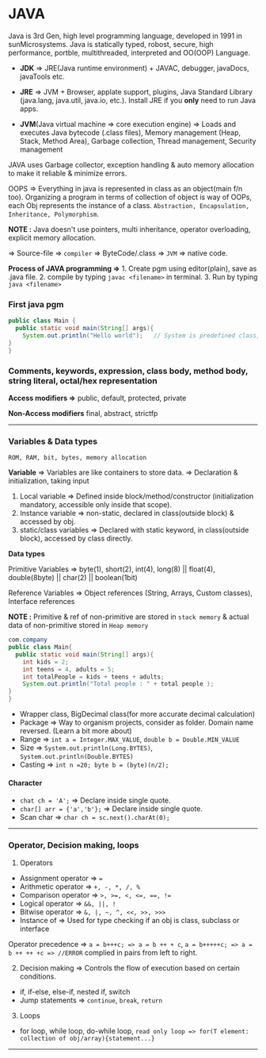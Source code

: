 # JAVA

Java is 3rd Gen, high level programming language, developed in 1991 in sunMicrosystems. Java is statically typed, robost, secure, high performance, portble, multithreaded, interpreted and OO(OOP) Language.

- **JDK** => JRE(Java runtime environment) + JAVAC, debugger, javaDocs, javaTools etc.

- **JRE** => JVM + Browser, applate support, plugins, Java Standard Library (java.lang, java.util, java.io, etc.). Install JRE if you **only** need to run Java apps.

- **JVM**(Java virtual machine => core execution engine) => Loads and executes Java bytecode (.class files), Memory management (Heap, Stack, Method Area), Garbage collection, Thread management, Security management

JAVA uses Garbage collector, exception handling & auto memory allocation to make it reliable & minimize errors.

OOPS => Everything in java is represented in class as an object(main f/n too). Organizing a program in terms of collection of object is way of OOPs, each Obj represents the instance of a class. `Abstraction, Encapsulation, Inheritance, Polymorphism`.

**NOTE :** Java doesn't use pointers, multi inheritance, operator overloading, explicit memory allocation.

=> Source-file => `compiler` => ByteCode/.class => `JVM` => native code.

**Process of JAVA programming =>** 1. Create pgm using editor(plain), save as .java file. 2. compile by typing `javac <filename>` in terminal. 3. Run by typing `java <filename>`

### First java pgm

```java
public class Main {
  public static void main(String[] args){
    System.out.println("Hello world");   // System is predefined class, provide access to system. out is a variable of type output stream connected to console.
}
}
```

### Comments, keywords, expression, class body, method body, string literal, octal/hex representation

**Access modifiers =>** public, default, protected, private

**Non-Access modifiers** final, abstract, strictfp

-----

### Variables & Data types

`ROM, RAM, bit, bytes, memory allocation`

**Variable** => Variables are like containers to store data. => Declaration & initialization, taking input

1. Local variable => Defined inside block/method/constructor (initialization mandatory, accessible only inside that scope).
2. Instance variable => non-static, declared in class(outside block) & accessed by obj.
3. static/class variables => Declared with static keyword, in class(outside block), accessed by class directly.

**Data types**

Primitive Variables => byte(1), short(2), int(4), long(8) || float(4), double(8byte) || char(2) || boolean(1bit)

Reference Variables => Object references (String, Arrays, Custom classes), Interface references

**NOTE :** Primitive & ref of non-primitive are stored in `stack memory` & actual data of non-primitive stored in `Heap memory`

```java
com.company
public class Main{
  public static void main(String[] args){
    int kids = 2;
    int teens = 4, adults = 5;
    int totalPeople = kids + teens + adults;
    System.out.println("Total people : " + total people );
}
}

```

- Wrapper class, BigDecimal class(for more accurate decimal calculation)
- Package => Way to organism projects, consider as folder. Domain name reversed. (Learn a bit more about)
- Range => `int a = Integer.MAX_VALUE`, `double b = Double.MIN_VALUE`
- Size => `System.out.println(Long.BYTES)`, `System.out.println(Double.BYTES)`
- Casting => `int n =20; byte b = (byte)(n/2);`

#### Character

- `chat ch = 'A';`  => Declare inside single quote.
- `char[] arr = {'a','b'};` => Declare inside single quote.
- Scan char => `char ch = sc.next().charAt(0);`

-----

### Operator, Decision making, loops

1. Operators

- Assignment operator => `=`
- Arithmetic operator => `+, -, *, /, %`
- Comparison operator => `>, >=, <, <=, ==, !=`
- Logical operator => `&&, ||, !`
- Bitwise operator => `&, |, ~, ^, <<, >>, >>>`
- Instance of => Used for type checking if an obj is class, subclass or interface

Operator precedence => `a = b+++c; => a = b ++ + c`, `a = b+++++c; => a = b ++ ++ +c => //ERROR` complied in pairs from left to right.

2. Decision making => Controls the flow of execution based on certain conditions.

- if, if-else, else-if, nested if, switch
- Jump statements => `continue`, `break`, `return`

3. Loops

- for loop, while loop, do-while loop, `read only loop => for(T element: collection of obj/array){statement...}`

-----






























